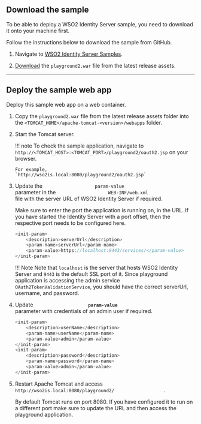 
## Download the sample

To be able to deploy a WSO2 Identity Server sample, you need to download
it onto your machine first.

Follow the instructions below to download the sample from GitHub.

1. Navigate to [WSO2 Identity Server Samples](https://github.com/wso2/samples-is/releases).

2. [Download](https://github.com/wso2/samples-is/releases/download/v4.1.0/playground2.war)
   the `playground2.war` file from the latest release assets.

----

## Deploy the sample web app

Deploy this sample web app on a web container.

1.  Copy the `playground2.war` file from the latest release assets
    folder into the `<TOMCAT_HOME>/apache-tomcat-<version>/webapps` folder.

2.  Start the Tomcat server.

	!!! note 
		To check the sample application, navigate to
		`http://<TOMCAT_HOST>:<TOMCAT_PORT>/playground2/oauth2.jsp`
		on your browser.

		For example,
		`http://wso2is.local:8080/playground2/oauth2.jsp`

3.	Update the `                    param-value                   `
	parameter in the
	`                    WEB-INF/web.xml                   `
	file with the server URL of WSO2 Identity Server if
	required.  

	Make sure to enter the port the application is running on,
	in the URL. If you have started the Identity Server with a
	port offset, then the respective port needs to be
	configured here.

	``` java
	<init-param>
		<description>serverUrl</description>
		<param-name>serverUrl</param-name>
		<param-value>https://localhost:9443/services/</param-value>
	</init-param>
	```
	
	!!! Note 
		Note that `localhost` is the server that hosts WSO2 Identity
		Server and `9443` is the default SSL port of it. Since playground application is accessing the admin
		service `OAuth2TokenValidationService`, you should have the
		correct serverUrl, username, and password.
		
4.	Update
	**`                     param-value                    `**
	parameter with credentials of an admin user if required.

	``` java
	<init-param>
		<description>userName</description>
		<param-name>userName</param-name>
		<param-value>admin</param-value>
	</init-param>
	<init-param>
		<description>password</description>
		<param-name>password</param-name>
		<param-value>admin</param-value>
	</init-param>
	```

5.	Restart Apache Tomcat and access
	`                    http://wso2is.local:8080/playground2/                   ` .

	By default Tomcat runs on port 8080. If you have configured
	it to run on a different port make sure to update the URL
	and then access the playground application.  
